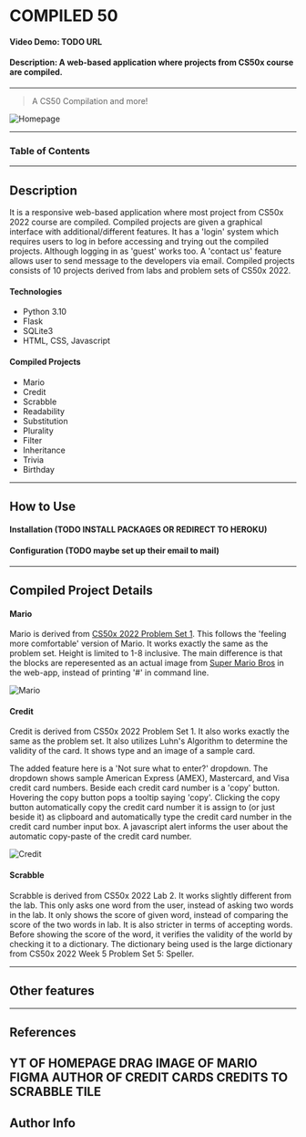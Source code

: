 
# **COMPILED 50**

#### Video Demo:  TODO URL

#### Description: A web-based application where projects from CS50x course are compiled.

---

> A CS50 Compilation and more!

![Homepage](/cs50-final-project/static/images/homepage.PNG)

---

### Table of Contents



---

## Description

It is a responsive web-based application where most project from CS50x 2022 course are compiled. Compiled projects are given a graphical interface with additional/different features. It has a 'login' system which requires users to log in before accessing and trying out the compiled projects. Although logging in as 'guest' works too. A 'contact us' feature allows user to send message to the developers via email. Compiled projects consists of 10 projects derived from labs and problem sets of CS50x 2022.

#### Technologies

- Python 3.10
- Flask
- SQLite3
- HTML, CSS, Javascript

#### Compiled Projects

- Mario
- Credit
- Scrabble
- Readability
- Substitution
- Plurality
- Filter
- Inheritance
- Trivia
- Birthday

---

## How to Use

#### Installation (TODO INSTALL PACKAGES OR REDIRECT TO HEROKU)


#### Configuration (TODO maybe set up their email to mail)

---

## Compiled Project Details

#### **Mario**

Mario is derived from [CS50x 2022 Problem Set 1](https://cs50.harvard.edu/x/2022/psets/1/mario/more/). This follows the 'feeling more comfortable' version of Mario. It works exactly the same as the problem set. Height is limited to 1-8 inclusive. The main difference is that the blocks are reperesented as an actual image from [Super Mario Bros](https://mario.nintendo.com/history/) in the web-app, instead of printing '#' in command line.

![Mario](/cs50-final-project/static/images/mario.PNG)

#### **Credit**

Credit is derived from CS50x 2022 Problem Set 1. It also works exactly the same as the problem set. It also utilizes Luhn's Algorithm to determine the validity of the card. It shows type and an image of a sample card. 

The added feature here is a 'Not sure what to enter?' dropdown. The dropdown shows sample American Express (AMEX), Mastercard, and Visa credit card numbers. Beside each credit card number is a 'copy' button. Hovering the copy button pops a tooltip saying 'copy'. Clicking the copy button automatically copy the credit card number it is assign to (or just beside it) as clipboard and automatically type the credit card number in the credit card number input box. A javascript alert informs the user about the automatic copy-paste of the credit card number.

![Credit](/cs50-final-project/static/images/credit.PNG)

#### **Scrabble**

Scrabble is derived from CS50x 2022 Lab 2. It works slightly different from the lab. This only asks one word from the user, instead of asking two words in the lab. It only shows the score of given word, instead of comparing the score of the two words in lab. It is also stricter in terms of accepting words. Before showing the score of the word, it verifies the validity of the world by checking it to a dictionary. The dictionary being used is the large dictionary from CS50x 2022 Week 5 Problem Set 5: Speller.














---

## Other features
---

## References
YT OF HOMEPAGE DRAG
IMAGE OF MARIO
FIGMA AUTHOR OF CREDIT CARDS
CREDITS TO SCRABBLE TILE
---

## Author Info
